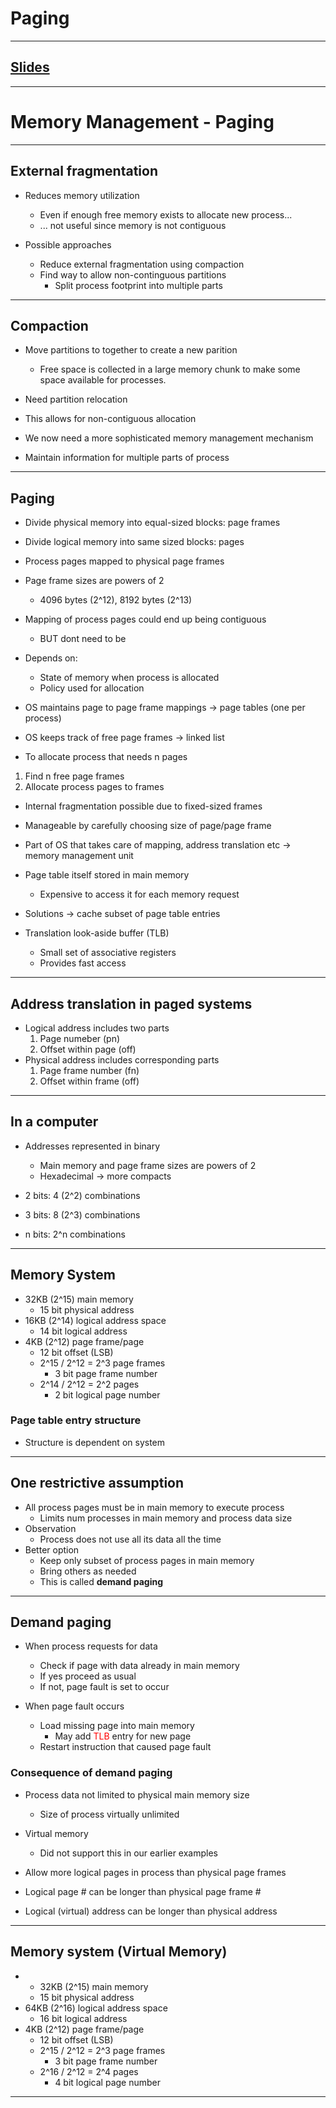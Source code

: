 # Paging
---
## [Slides](https://redhawks-my.sharepoint.com/:p:/r/personal/bowermanjess_seattleu_edu/_layouts/15/Doc.aspx?sourcedoc=%7B6FF6EA02-1447-44A3-A455-A1DAAE980872%7D&file=5-%20paging.pptx&action=edit&mobileredirect=true)
---

# Memory Management - Paging
---

## External fragmentation
- Reduces memory utilization
  - Even if enough free memory exists to allocate new process...
  - ... not useful since memory is not contiguous

- Possible approaches
  - Reduce external fragmentation using compaction
  - Find way to allow non-continguous partitions
    - Split process footprint into multiple parts

---

## Compaction
- Move partitions to together to create a new parition
  - Free space is collected in a large memory chunk to make some space available for processes.
- Need partition relocation

- This allows for non-contiguous allocation

- We now need a more sophisticated memory management mechanism
- Maintain information for multiple parts of process

---

## Paging
- Divide physical memory into equal-sized blocks: page frames
- Divide logical memory into same sized blocks: pages
- Process pages mapped to physical page frames
- Page frame sizes are powers of 2
  - 4096 bytes (2^12), 8192 bytes (2^13)

- Mapping of process pages could end up being contiguous
  - BUT dont need to be
- Depends on: 
  - State of memory when process is allocated
  - Policy used for allocation

- OS maintains page to page frame mappings -> page tables (one per process)
- OS keeps track of free page frames -> linked list
- To allocate process that needs n pages

1. Find n free page frames
2. Allocate process pages to frames

- Internal fragmentation possible due to fixed-sized frames
- Manageable by carefully choosing size of page/page frame

- Part of OS that takes care of mapping, address translation etc -> memory management unit

- Page table itself stored in main memory
  - Expensive to access it for each memory request
- Solutions -> cache subset of page table entries
- Translation look-aside buffer (TLB)
  - Small set of associative registers
  - Provides fast access

---

## Address translation in paged systems
- Logical address includes two parts
  1. Page numeber (pn)
  2. Offset within page (off)
- Physical address includes corresponding parts
  1. Page frame number (fn)
  2. Offset within frame (off)

---

## In a computer
- Addresses represented in binary
  - Main memory and page frame sizes are powers of 2
  - Hexadecimal -> more compacts

- 2 bits: 4 (2^2) combinations
- 3 bits: 8 (2^3) combinations
- n bits: 2^n combinations

---

## Memory System
- 32KB (2^15) main memory
  - 15 bit physical address
- 16KB (2^14) logical address space
  - 14 bit logical address
- 4KB (2^12) page frame/page
  - 12 bit offset (LSB)
  - 2^15 / 2^12 = 2^3 page frames
    - 3 bit page frame number
  - 2^14 / 2^12 = 2^2 pages
    - 2 bit logical page number

### Page table entry structure
- Structure is dependent on system

---

## One restrictive assumption
- All process pages must be in main memory to execute process
  - Limits num processes in main memory and process data size
- Observation
  - Process does not use all its data all the time
- Better option
  - Keep only subset of process pages in main memory
  - Bring others as needed
  - This is called __demand paging__

---

## Demand paging
- When process requests for data
  - Check if page with data already in main memory
  - If yes proceed as usual
  - If not, page fault is set to occur

- When page fault occurs  
  - Load missing page into main memory
    - May add <font color='red'>TLB</font> entry for new page
  - Restart instruction that caused page fault

### Consequence of demand paging
- Process data not limited to physical main memory size
  - Size of process virtually unlimited

- Virtual memory
  - Did not support this in our earlier examples

- Allow more logical pages in process than physical page frames
- Logical page # can be longer than physical page frame #
- Logical (virtual) address can be longer than physical address

---

## Memory system (Virtual Memory)
- - 32KB (2^15) main memory
  - 15 bit physical address
- 64KB (2^16) logical address space
  - 16 bit logical address
- 4KB (2^12) page frame/page
  - 12 bit offset (LSB)
  - 2^15 / 2^12 = 2^3 page frames
    - 3 bit page frame number
  - 2^16 / 2^12 = 2^4 pages
    - 4 bit logical page number

---
